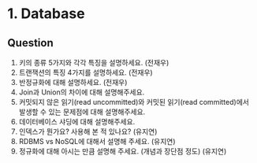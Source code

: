 # 1. Database

## Question

1. 키의 종류 5가지와 각각 특징을 설명하세요. (전재우)
2. 트랜잭션의 특징 4가지를 설명하세요. (전재우)
3. 반정규화에 대해 설명하세요. (전재우)
4. Join과 Union의 차이에 대해 설명해주세요.
5. 커밋되지 않은 읽기(read uncommitted)와 커밋된 읽기(read committed)에서 발생할 수 있는 문제점에 대해 설명해주세요.
6. 데이터베이스 샤딩에 대해 설명해주세요.
7. 인덱스가 뭔가요? 사용해 본 적 있나요? (유지연)
8. RDBMS vs NoSQL에 대해서 설명해 주세요. (유지연)
9. 정규화에 대해 아시는 만큼 설명해 주세요. (개념과 장단점 정도) (유지연)
